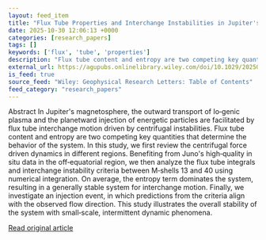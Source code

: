 ```yaml
---
layout: feed_item
title: "Flux Tube Properties and Interchange Instabilities in Jupiter's Middle Magnetosphere"
date: 2025-10-30 12:06:13 +0000
categories: [research_papers]
tags: []
keywords: ['flux', 'tube', 'properties']
description: "Flux tube content and entropy are two competing key quantities that determine the behavior of the system"
external_url: https://agupubs.onlinelibrary.wiley.com/doi/10.1029/2025GL117567?af=R
is_feed: true
source_feed: "Wiley: Geophysical Research Letters: Table of Contents"
feed_category: "research_papers"
---
```


Abstract In Jupiter's magnetosphere, the outward transport of Io‐genic plasma and the planetward injection of energetic particles are facilitated by flux tube interchange motion driven by centrifugal instabilities. Flux tube content and entropy are two competing key quantities that determine the behavior of the system. In this study, we first review the centrifugal force driven dynamics in different regions. Benefiting from Juno's high‐quality in situ data in the off‐equatorial region, we then analyze the flux tube integrals and interchange instability criteria between M‐shells 13 and 40 using numerical integration. On average, the entropy term dominates the system, resulting in a generally stable system for interchange motion. Finally, we investigate an injection event, in which predictions from the criteria align with the observed flow direction. This study illustrates the overall stability of the system with small‐scale, intermittent dynamic phenomena.

[Read original article](https://agupubs.onlinelibrary.wiley.com/doi/10.1029/2025GL117567?af=R)
